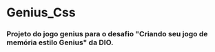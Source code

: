 # Genius_Css

### Projeto do jogo genius para o desafio "Criando seu jogo de memória estilo Genius" da DIO.
